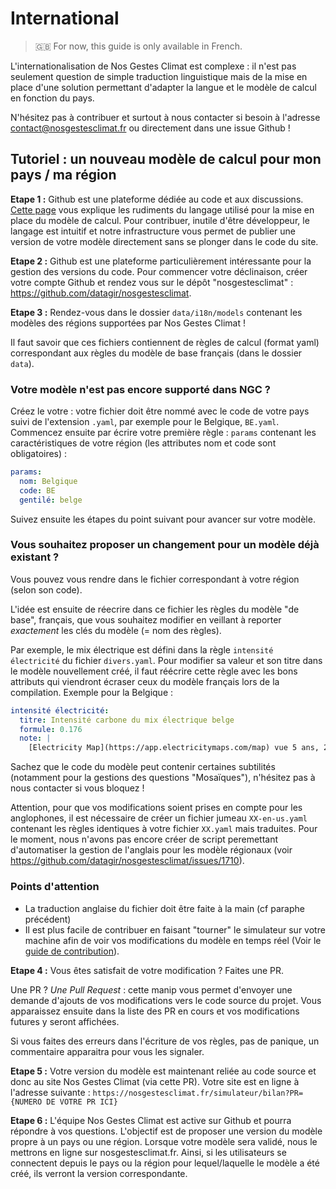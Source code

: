 # International

> 🇬🇧 For now, this guide is only available in French.

L'internationalisation de Nos Gestes Climat est complexe : il n'est pas seulement question de simple traduction linguistique mais de la mise en place d'une solution permettant d'adapter la langue et le modèle de calcul en fonction du pays.

N'hésitez pas à contribuer et surtout à nous contacter si besoin à l'adresse contact@nosgestesclimat.fr ou directement dans une issue Github !

## Tutoriel : un nouveau modèle de calcul pour mon pays / ma région

**Etape 1 :** Github est une plateforme dédiée au code et aux discussions. [Cette page](https://github.com/datagir/nosgestesclimat/blob/master/CONTRIBUTING.md) vous explique les rudiments du langage utilisé pour la mise en place du modèle de calcul. Pour contribuer, inutile d'être développeur, le langage est intuitif et notre infrastructure vous permet de publier une version de votre modèle directement sans se plonger dans le code du site.

**Etape 2 :** Github est une plateforme particulièrement intéressante pour la gestion des versions du code. Pour commencer votre déclinaison, créer votre compte Github et rendez vous sur le dépôt "nosgestesclimat" : https://github.com/datagir/nosgestesclimat.

**Etape 3 :** Rendez-vous dans le dossier `data/i18n/models` contenant les modèles des régions supportées par Nos Gestes Climat !

Il faut savoir que ces fichiers contiennent de règles de calcul (format yaml) correspondant aux règles du modèle de base français (dans le dossier `data`).

### Votre modèle n'est pas encore supporté dans NGC ?

Créez le votre : votre fichier doit être nommé avec le code de votre pays suivi de l'extension `.yaml`, par exemple pour le Belgique, `BE.yaml`. Commencez ensuite par écrire votre première règle : `params` contenant les caractéristiques de votre région (les attributes nom et code sont obligatoires) :

```yaml
params:
  nom: Belgique
  code: BE
  gentilé: belge
```

Suivez ensuite les étapes du point suivant pour avancer sur votre modèle.

### Vous souhaitez proposer un changement pour un modèle déjà existant ?

Vous pouvez vous rendre dans le fichier correspondant à votre région (selon son code).

L'idée est ensuite de réecrire dans ce fichier les règles du modèle "de base", français, que vous souhaitez modifier en veillant à reporter _exactement_ les clés du modèle (= nom des règles).

Par exemple, le mix électrique est défini dans la règle `intensité électricité` du fichier `divers.yaml`. Pour modifier sa valeur et son titre dans le modèle nouvellement créé, il faut réécrire cette règle avec les bons attributs qui viendront écraser ceux du modèle français lors de la compilation. Exemple pour la Belgique :

```yaml
intensité électricité:
  titre: Intensité carbone du mix électrique belge
  formule: 0.176
  note: |
    [Electricity Map](https://app.electricitymaps.com/map) vue 5 ans, 2022
```

Sachez que le code du modèle peut contenir certaines subtilités (notamment pour la gestions des questions "Mosaïques"), n'hésitez pas à nous contacter si vous bloquez !

Attention, pour que vos modifications soient prises en compte pour les anglophones, il est nécessaire de créer un fichier jumeau `XX-en-us.yaml` contenant les règles identiques à votre fichier `XX.yaml` mais traduites. Pour le moment, nous n'avons pas encore créer de script peremettant d'automatiser la gestion de l'anglais pour les modèle régionaux (voir https://github.com/datagir/nosgestesclimat/issues/1710).

### Points d'attention

- La traduction anglaise du fichier doit être faite à la main (cf paraphe précédent)
- Il est plus facile de contribuer en faisant "tourner" le simulateur sur votre machine afin de voir vos modifications du modèle en temps réel (Voir  le [guide de contribution](https://github.com/datagir/nosgestesclimat/blob/master/CONTRIBUTING.md)).

**Etape 4 :** Vous êtes satisfait de votre modification ? Faites une PR.

Une PR ? _Une Pull Request_ : cette manip vous permet d'envoyer une demande d'ajouts de vos modifications vers le code source du projet. Vous apparaissez ensuite dans la liste des PR en cours et vos modifications futures y seront affichées.

Si vous faites des erreurs dans l'écriture de vos règles, pas de panique, un commentaire apparaitra pour vous les signaler.

**Etape 5 :** Votre version du modèle est maintenant reliée au code source et donc au site Nos Gestes Climat (via cette PR). Votre site est en ligne à l'adresse suivante : `https://nosgestesclimat.fr/simulateur/bilan?PR={NUMERO DE VOTRE PR ICI}`

**Etape 6 :** L'équipe Nos Gestes Climat est active sur Github et pourra répondre à vos questions. L'objectif est de proposer une version du modèle propre à un pays ou une région. Lorsque votre modèle sera validé, nous le mettrons en ligne sur nosgestesclimat.fr. Ainsi, si les utilisateurs se connectent depuis le pays ou la région pour lequel/laquelle le modèle a été créé, ils verront la version correspondante.
